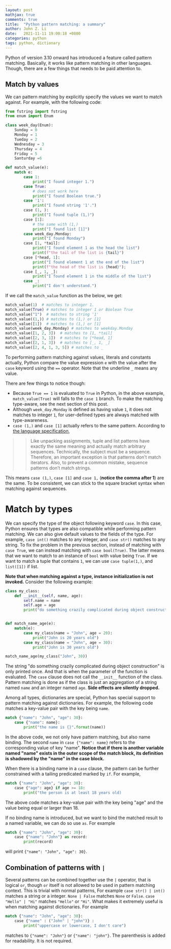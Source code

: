 ```yaml
---
layout: post
mathjax: true
comments: true
title:  "Python pattern matching: a summary"
author: John Z. Li
date:   2021-11-11 19:00:18 +0800
categories: python
tags: python, dictionary
---
```

Python of version 3.10 onward has introduced a feature called pattern matching.
Basically, it works like pattern matching in other languages.
Though, there are  a few things that needs to be paid attention to.
## Match by values
We can pattern matching by explicitly specify the values we want to match against.
For example, with the following code:
```python
from fstring import fstring
from enum import Enum

class week_day(Enum):
    Sunday = 0
    Monday = 1
    Tueday = 2
    Wednesday = 3
    Thursday = 4
    Friday = 5
    Santurday =6

def match_value(e):
    match e:
        case 1:
            print("I found integer 1.")
        case True:
            # does not work here
            print("I found Boolean true.")
        case '1':
            print("I found string '1'.")
        case (1, ):
            print("I found tuple (1,)")
        case [1]:
            # the same with (1,)
            print("I found list [1]")
        case week_day.Monday:
            print("I found Monday")
        case [1, *tail]:
            print("I found element 1 as the head the list")
            print(f"the tail of the list is {tail}")
        case [*head, 1]:
            print("I found element 1 at the end of the list")
            print(f"the head of the list is {head}");
        case [_, 1, _]:
            print("I found element 1 in the middle of the list")
        case _:
            print("I don't understand.")
```
If we call the `match_value` function as the below, we get:
```python
match_value(1)  # matches to integer 1.
match_value(True) # matches to integer 1 or Boolean True
match_value("1")  # matches to string '1'
match_value((1,)) # matches to (1,) or [1]
match_value([1])  # matches to (1,) or [1]
match_value(week_day.Monday) # matches to weekday.Monday
match_value([1, 2, 3])  # matches to [1, *tail]
match_value([2, 3, 1])  # matches to [*head, 1]
match_value([2, 1, 3])  # matches to [_, 1, _]
match_value([2, 4, 1, 3, 5]) # matches to _
```
To performing pattern matching against values, literals and constants actually,
Python compare the value expression `e` with the value after the `case` keyword using the `==` operator.
Note that the underline `_` means any value.

There are few things to notice though:
- Because `True == 1` is evaluated to `True` in Python, in the above example, `match_value(True)` will falls to
the `case 1` branch.  To make the matching type-aware, see the next section of this post.
- Although `week_day.Monday` is defined as having value `1`, it does not matches to integer `1`, for user-defined
types are always matched with type-awareness.
- `case (1,)` and `case [1]` actually refers to the same pattern. According to
[the language specification](https://docs.python.org/3/whatsnew/3.10.html#other-key-features),
>> Like unpacking assignments, tuple and list patterns have exactly the same meaning and actually match arbitrary sequences.
>> Technically, the subject must be a sequence. Therefore, an important exception is that patterns don’t match iterators.
>> Also, to prevent a common mistake, sequence patterns don’t match strings.

This means `case (1,)`, `case [1]` and `case 1,` (**notice the comma after 1**) are the same.
To be consistent, we can stick to the square bracket syntax when matching against sequences.

# Match by types
We can specify the type of the object following keyword `case`. In this case, Python
ensures that types are also compatible while performing pattern matching. We can also
give default values to the fields of the type. For example, `case int()` matches to
any integer, and `case str()` matches to any string. To fix the problem in the previous
section, instead of matching with `case True`, we can instead matching with `case bool(True)`.
The latter means that we want to match to an instance of `bool` with value being `True`.
If we want to match a tuple that contains `1`, we can use `case tuple(1,)`, and
`list([1])` if list.

**Note that when matching against a type, instance initialization is not invoked.**
Consider the following example:
```python
class my_class:
    def __init__(self, name, age):
        self.name = name
        self.age = age
        print("do something crazily complicated during object construction")


def match_name_age(e):
    match(e):
        case my_class(name = "John", age = 20):
            print("John is 20 years old")
        case my_class(name = "John", age = 30):
            print("John is 30 years old")

match_name_age(my_class("John", 30))
```
The string "do something crazily complicated during object construction" is only
printed once. And that is when the parameter of the function is evaluated.
The `case` clause does not call the `__init__` function of the class. Pattern matching
is done as if the class is just an aggregation of a string  named `name` and an integer named `age`.
**Side effects are silently dropped.**

Among all types, dictionaries are special, Python has special support to pattern matching against
dictionaries. For example, the following code matches a key-value pair with the key being `name`.
```python
match {"name": "John", "age": 30}:
    case {"name": name}:
        print("the name is {}".format(name))
```
In the above code, we not only have pattern matching, but also name binding.
The second `name` in `case {"name": name}` refers to the corresponding value of key "name".
**Notice that if there is another variable named "name" exists in the outer scope of the match block,
its definition is shadowed by the "name" in the case block.**

When there is a binding name in a `case` clause, the pattern can be further constrained with a tailing predicated marked by `if`.
For example,
```python
match {"name": "John", "age": 30}:
    case {"age": age} if age >= 18:
        print("the person is at least 18 years old)
```
The above code matches a key-value pair with the key being "age" and the value being equal or larger than 18.

If no binding name is introduced, but we want to bind the matched result to a named variable, we can do so use `as`.
For example
```python
match {"name": "John", "age": 30}:
    case {"name": "John"} as record:
        print(record)
```
will print `{"name": "John", "age": 30}`.

## Combination of patterns with `|`
Several patterns can be combined together use the `|` operator, that is logical `or`,
though `or` itself is not allowed to be used in pattern matching context.
This is trivial with normal patterns, For example `case str() | int()` matches a string or a integer.
`None | False` matches `None` or `False`. `case "Hello" | "Hi"` matches `"Hello"` or `"Hi"`.
What makes it extremely useful is when matching against dictionaries. For example
```python
match {"name": "John", "age": 30}:
    case {"name" : ("John" | "john")} :
        print("uppercase or lowercase, I don't care")
```
matches to `{"name": "John"}` or `{"name": "john"}`. The parenthesis is added for readability. It is not required.
